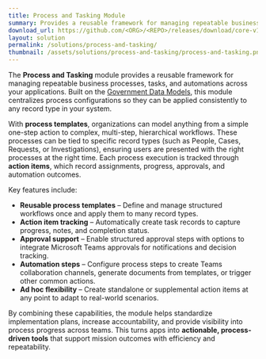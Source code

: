 ```yaml
---
title: Process and Tasking Module
summary: Provides a reusable framework for managing repeatable business processes, tasks, and automations across your applications.
download_url: https://github.com/<ORG>/<REPO>/releases/download/core-v1.0/CoreSolution_1_0.zip
layout: solution
permalink: /solutions/process-and-tasking/
thumbnail: /assets/solutions/process-and-tasking/process-and-tasking.png
---
```


The **Process and Tasking** module provides a reusable framework for managing repeatable business processes, tasks, and automations across your applications. Built on the [Government Data Models](https://github.com/microsoft/gov-datamodels), this module centralizes process configurations so they can be applied consistently to any record type in your system.

With **process templates**, organizations can model anything from a simple one-step action to complex, multi-step, hierarchical workflows. These processes can be tied to specific record types (such as People, Cases, Requests, or Investigations), ensuring users are presented with the right processes at the right time. Each process execution is tracked through **action items**, which record assignments, progress, approvals, and automation outcomes.

Key features include:

* **Reusable process templates** – Define and manage structured workflows once and apply them to many record types.
* **Action item tracking** – Automatically create task records to capture progress, notes, and completion status.
* **Approval support** – Enable structured approval steps with options to integrate Microsoft Teams approvals for notifications and decision tracking.
* **Automation steps** – Configure process steps to create Teams collaboration channels, generate documents from templates, or trigger other common actions.
* **Ad hoc flexibility** – Create standalone or supplemental action items at any point to adapt to real-world scenarios.

By combining these capabilities, the module helps standardize implementation plans, increase accountability, and provide visibility into process progress across teams. This turns apps into **actionable, process-driven tools** that support mission outcomes with efficiency and repeatability.
